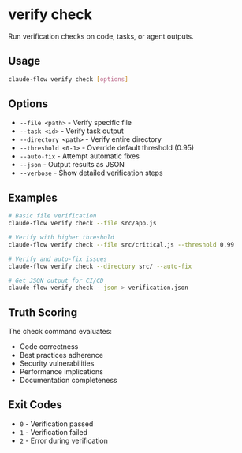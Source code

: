 # verify check

Run verification checks on code, tasks, or agent outputs.

## Usage

```bash
claude-flow verify check [options]
```

## Options

- `--file <path>` - Verify specific file
- `--task <id>` - Verify task output
- `--directory <path>` - Verify entire directory
- `--threshold <0-1>` - Override default threshold (0.95)
- `--auto-fix` - Attempt automatic fixes
- `--json` - Output results as JSON
- `--verbose` - Show detailed verification steps

## Examples

```bash
# Basic file verification
claude-flow verify check --file src/app.js

# Verify with higher threshold
claude-flow verify check --file src/critical.js --threshold 0.99

# Verify and auto-fix issues
claude-flow verify check --directory src/ --auto-fix

# Get JSON output for CI/CD
claude-flow verify check --json > verification.json
```

## Truth Scoring

The check command evaluates:

- Code correctness
- Best practices adherence
- Security vulnerabilities
- Performance implications
- Documentation completeness

## Exit Codes

- `0` - Verification passed
- `1` - Verification failed
- `2` - Error during verification
